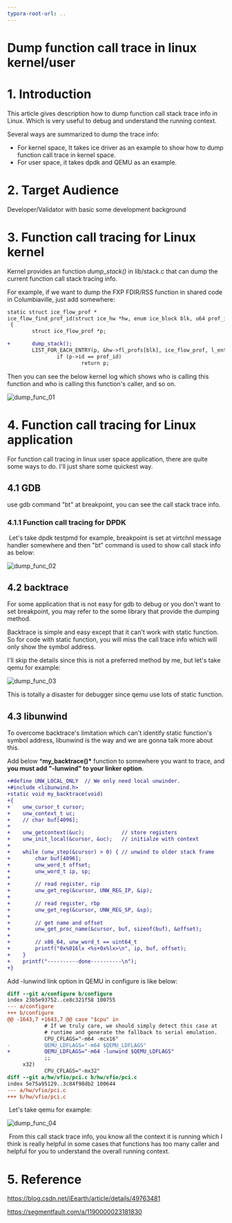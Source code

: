 ```yaml
---
typora-root-url: ..
---
```


# Dump function call trace in linux kernel/user

# 1. Introduction

This article gives description how to dump function call stack trace info in Linux. Which is very useful to debug and understand the running context.

Several ways are summarized to dump the trace info:

- For kernel space, It takes ice driver as an example to show how to dump function call trace in kernel space.
- For user space, it takes dpdk and QEMU as an example.

# 2. Target Audience

Developer/Validator with basic some development background

# 3. Function call tracing for Linux kernel

Kernel provides an function *dump_stack()* in lib/stack.c that can dump the current function call stack tracing info.

For example, if we want to dump the FXP FDIR/RSS function in shared code in Columbiaville, just add somewhere:

```diff
static struct ice_flow_prof *
ice_flow_find_prof_id(struct ice_hw *hw, enum ice_block blk, u64 prof_id)
 {
        struct ice_flow_prof *p;

+       dump_stack();
        LIST_FOR_EACH_ENTRY(p, &hw->fl_profs[blk], ice_flow_prof, l_entry)
                if (p->id == prof_id)
                        return p;
```

Then you can see the below kernel log which shows who is calling this function and who is calling this function's caller, and so on.

![dump_func_01](/images/dump_func_01.png)

# 4. Function call tracing for Linux application

For function call tracing in linux user space application, there are quite some ways to do. I'll just share some quickest way.

## 4.1 GDB

use gdb command "bt" at breakpoint, you can see the call stack trace info.

### 4.1.1 Function call tracing for DPDK

​    Let's take dpdk testpmd for example, breakpoint is set at virtchnl message handler somewhere and then "bt" command is used to show call stack info as below:

![dump_func_02](/images/dump_func_02.png)

## 4.2 backtrace

   For some application that is not easy for gdb to debug or you don't want to set breakpoint, you may refer to the some library that provide the dumping method.

   Backtrace is simple and easy except that it can't work with static function. So for code with static function, you will miss the call trace info which will only show the symbol address.

   I'll skip the details since this is not a preferred method by me, but let's take qemu for example:


![dump_func_03](/images/dump_func_03.png)

   This is totally a disaster for debugger since qemu use lots of static function.

## 4.3 libunwind

   To overcome backtrace's limitation which can't identify static function's symbol address, libunwind is the way and we are gonna talk more about this.

   Add below ***my_backtrace()\*** function to somewhere you want to trace, and **you must add "-lunwind" to your linker option**.

```diff
+#define UNW_LOCAL_ONLY  // We only need local unwinder.
+#include <libunwind.h>
+static void my_backtrace(void)
+{
+    unw_cursor_t cursor;
+    unw_context_t uc;
+    // char buf[4096];
+
+    unw_getcontext(&uc);            // store registers
+    unw_init_local(&cursor, &uc);   // initialze with context
+
+    while (unw_step(&cursor) > 0) { // unwind to older stack frame
+        char buf[4096];
+        unw_word_t offset;
+        unw_word_t ip, sp;
+
+        // read register, rip
+        unw_get_reg(&cursor, UNW_REG_IP, &ip);
+
+        // read register, rbp
+        unw_get_reg(&cursor, UNW_REG_SP, &sp);
+
+        // get name and offset
+        unw_get_proc_name(&cursor, buf, sizeof(buf), &offset);
+
+        // x86_64, unw_word_t == uint64_t
+        printf("0x%016lx <%s+0x%lx>\n", ip, buf, offset);
+    }
+    printf("----------done----------\n");
+}
```

Add -lunwind link option in QEMU in configure is like below:

```diff
diff --git a/configure b/configure
index 23b5e93752..ce8c321f58 100755
--- a/configure
+++ b/configure
@@ -1643,7 +1643,7 @@ case "$cpu" in
            # If we truly care, we should simply detect this case at
            # runtime and generate the fallback to serial emulation.
            CPU_CFLAGS="-m64 -mcx16"
-           QEMU_LDFLAGS="-m64 $QEMU_LDFLAGS"
+           QEMU_LDFLAGS="-m64 -lunwind $QEMU_LDFLAGS"
            ;;
     x32)
            CPU_CFLAGS="-mx32"
diff --git a/hw/vfio/pci.c b/hw/vfio/pci.c
index 5e75a95129..3c84f98db2 100644
--- a/hw/vfio/pci.c
+++ b/hw/vfio/pci.c
```



​    Let's take qemu for example:

![dump_func_04](/images/dump_func_04.png)

​    From this call stack trace info, you know all the context it is running which I think is really helpful in some cases that functions has too many caller and helpful for you to understand the overall running context.

# 5. Reference

https://blog.csdn.net/iEearth/article/details/49763481

https://segmentfault.com/a/1190000023181830
